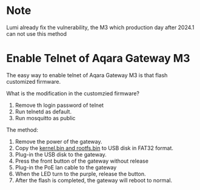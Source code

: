 # Note
Lumi already fix the vulnerability, the M3 which production day  after 2024.1 can not use this method

# Enable Telnet of Aqara Gateway M3

The easy way to enable telnet of Aqara Gateway M3 is that flash customized firmware.

What is the modification in the customzied firmware?
1. Remove th login password of telnet
2. Run telnetd as default.
3. Run mosquitto as public

The method:
1. Remove the power of the gateway.
2. Copy the [kernel.bin and rootfs.bin](https://github.com/niceboygithub/AqaraCameraHubfw/tree/main/modified/M3) to USB disk in FAT32 format.
3. Plug-in the USB disk to the gateway.
4. Press the front button of the gateway without release
5. Plug-in the PoE lan cable to the gateway
6. When the LED turn to the purple, release the button.
7. After the flash is completed, the gateway will reboot to normal.
